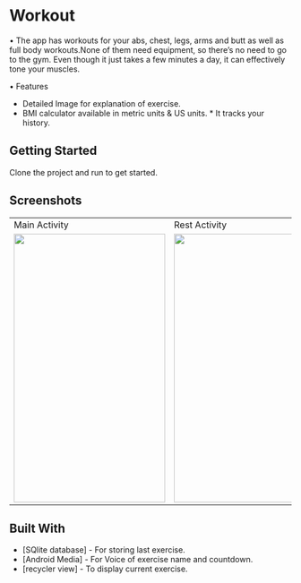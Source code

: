 # Workout

• The app has workouts for your abs, chest, legs, arms and butt as well as full body
workouts.None of them need equipment, so there’s no need to go to the gym. Even
though it just takes a few minutes a day, it can effectively tone your muscles.


• Features 
* Detailed Image for explanation of exercise. 
* BMI calculator available in metric units & US units. * It tracks your history.




## Getting Started

Clone the project and run to get started.

## Screenshots

<table>
  <tr>
     <td>Main Activity</td>
     <td>Rest Activity</td>
     <td>Exercise Activity </td>
     <td>BMI Activity</td>
     
  </tr>
  <tr>
    <td><img src="https://user-images.githubusercontent.com/71267021/111875404-96ff3a80-89bf-11eb-8314-956e1d4549de.jpg" width=270 height=480></td>
    <td><img src="https://user-images.githubusercontent.com/71267021/111875411-a2eafc80-89bf-11eb-86b7-e1ea9f65e70b.jpg" width=270 height=480></td>
    <td><img src="https://user-images.githubusercontent.com/71267021/111875419-af6f5500-89bf-11eb-9677-2b35e5c0ff84.jpg" width=270 height=480></td>
    <td><img src="https://user-images.githubusercontent.com/71267021/111875425-b4cc9f80-89bf-11eb-8569-6fd44dbcb722.jpg" width=270 height=480></td>
  </tr>
 </table>










## Built With
* [SQlite database] - For storing last exercise.
* [Android Media] - For Voice of exercise name and countdown.
* [recycler view] - To display current exercise.







